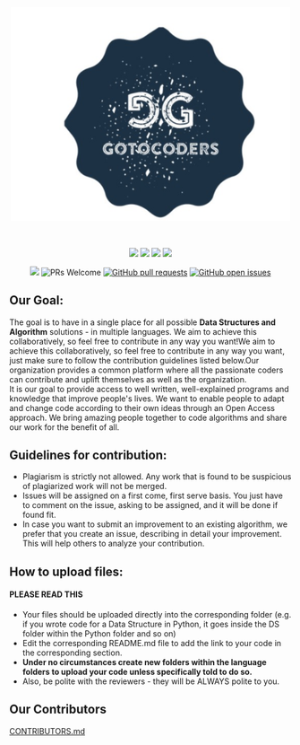 <p align="center">
<img src="https://github.com/GoTo-Coders/GoTo-Coders.github.io/blob/main/logo.jpg" width="500px">
</p>

<br>

<p align="center">
<img src="https://img.shields.io/badge/C-00599C?style=for-the-badge&logo=c&logoColor=orange">
<img src="https://img.shields.io/badge/C%2B%2B-00599C?style=for-the-badge&logo=c%2B%2B&logoColor=orange">
<img src="https://img.shields.io/badge/Java-ED8B00?style=for-the-badge&logo=java&logoColor=white">
<img src="https://img.shields.io/badge/Python-FFD43B?style=for-the-badge&logo=python&logoColor=darkgreen">
</p>
<p align="center">
<a href="https://github.com/GoTo-Coders/DS-Algo/blob/main/LICENSE.md" target="_blank"><img src="https://img.shields.io/github/license/GoTo-Coders/DS-Algo?style=for-the-badge" /></a> 
<img src="https://img.shields.io/badge/PRs-welcome-brightgreen.svg?style=for-the-badge" alt="PRs Welcome"/> 
<a href="https://github.com/GoTo-Coders/DS-Algo/pulls" target="_blank"> <img alt="GitHub pull requests" src="https://img.shields.io/github/issues-pr/GoTo-Coders/DS-Algo?style=for-the-badge" /></a> 
<a href="https://github.com/GoTo-Coders/DS-Algo/issues" target="_blank"><img alt="GitHub open issues" src="https://img.shields.io/github/issues/GoTo-Coders/DS-Algo?style=for-the-badge" /></a>
</p>

  
## Our Goal:
The goal is to have in a single place for all possible **Data Structures and Algorithm** solutions - in multiple languages. We aim to achieve this collaboratively, so feel free to contribute in any way you want!We aim to achieve this collaboratively, so feel free to contribute in any way you want, just make sure to follow the contribution guidelines listed below.Our organization provides a common platform where all the passionate coders can contribute and uplift themselves as well as the organization.  
It is our goal to provide access to well written, well-explained programs and knowledge that improve people's lives. 
We want to enable people to adapt and change code according to their own ideas through an Open Access approach. 
We bring amazing people together to code algorithms and share our work for the benefit of all.

## Guidelines for contribution:
- Plagiarism is strictly not allowed. Any work that is found to be suspicious of plagiarized work will not be merged.
- Issues will be assigned on a first come, first serve basis. You just have to comment on the issue, asking to be assigned, and it will be done if found fit.
- In case you want to submit an improvement to an existing algorithm, we prefer that you create an issue, describing in detail your improvement. This will help others to analyze 
your contribution.

## How to upload files:
#### PLEASE READ THIS
- Your files should be uploaded directly into the corresponding folder (e.g. if you wrote code for a Data Structure in Python, it goes inside the DS folder 
within the Python folder and so on)
- Edit the corresponding README.md file to add the link to your code in the corresponding section.
- **Under no circumstances create new folders within the language folders to upload your code unless specifically told to do so.**
- Also, be polite with the reviewers - they will be ALWAYS polite to you.

## Our Contributors

[CONTRIBUTORS.md](https://github.com/GoTo-Coders/DS-Algo/blob/main/CONTRIBUTORS.md)


